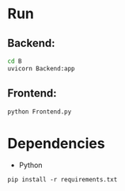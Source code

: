 # Run

## Backend:
```bash
cd B
uvicorn Backend:app
```

## Frontend:
```bash
python Frontend.py
```

# Dependencies
- Python
```
pip install -r requirements.txt
```